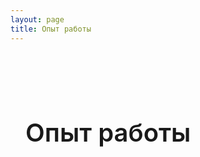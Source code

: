 ```yaml
---
layout: page
title: Опыт работы
---
```


<div class="content-container">
  <h1>Опыт работы</h1>

  <script setup>
  import Experience from '.vitepress/theme/components/Experience.vue'
  </script>

  <Experience />
</div>

<style>
.content-container {
  max-width: 1152px;
  margin: 0 auto;
  padding: 48px 24px;
}

.content-container h1 {
  font-size: 2.5rem;
  font-weight: 600;
  margin-bottom: 2rem;
  color: var(--vp-c-text-1);
}
</style>

